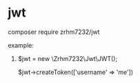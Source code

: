 # jwt
composer require zrhm7232/jwt

example:

1) $jwt = new \Zrhm7232\Jwt\JWT();
   
   $jwt->createToken(['username' => 'me'])